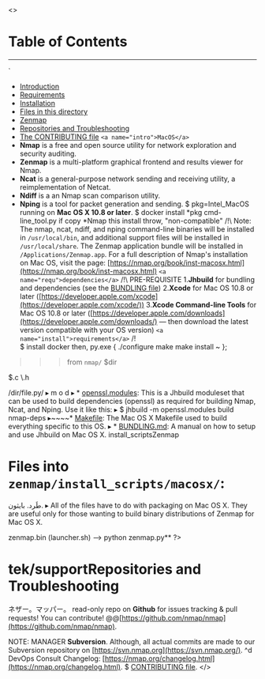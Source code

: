 <>
# Table of Contents
---
`   
 * [Introduction](#intro)
 * [Requirements](#requ)
 * [Installation](#install)
 * [Files in this directory](#files)
 * [Zenmap](#zenmap)
 * [Repositories and Troubleshooting](#repo)
 * [The CONTRIBUTING file](#contributing)
`
<a name="intro">MacOS</a>
`
 * **Nmap** is a free and open source utility for network exploration and security auditing. 
 * **Zenmap** is a multi-platform graphical frontend and results viewer for Nmap. 
 * **Ncat** is a general-purpose network sending and receiving utility, a reimplementation of Netcat. 
 * **Ndiff** is a an Nmap scan comparison utility. 
 * **Nping** is a tool for packet generation and sending.
$ pkg=Intel_MacOS running on **Mac OS X 10.8 or later**.
$ docker install *pkg cmd-line_tool.py if copy *Nmap this install throw, "non-compatible"
/!\  Note: The nmap, ncat, ndiff, and nping command-line binaries will be installed in `/usr/local/bin`, and additional support files will be installed in `/usr/local/share`. The Zenmap application bundle will be installed in `/Applications/Zenmap.app`. For a full description of Nmap's installation on Mac OS, visit the page:
[https://nmap.org/book/inst-macosx.html](https://nmap.org/book/inst-macosx.html) 
`
<a name="requ">dependencies</a>
`
/!\ PRE-REQUISITE
1.**Jhbuild** for bundling and dependencies (see the [BUNDLING file](../BUNDLING.md))
2.**Xcode** for Mac OS 10.8 or later ([https://developer.apple.com/xcode](https://developer.apple.com/xcode/))
3.**Xcode Command-line Tools** for Mac OS 10.8 or later ([https://developer.apple.com/downloads](https://developer.apple.com/downloads/) — then download the latest version compatible with your OS version)
`
<a name="install">requirements</a>
`
/!\
$ install docker then, py.exe {
	./configure
	make
	make install
~	};
>>> from `nmap/` $dir 
<?php
NOTE: For a more in-depth compilation, installation, deprecation & removal notes; Read,**Nmap Install Guide** at [https://nmap.org/book/install.html](https://nmap.org/book/install.html).
#~?>$.c \.h
<a name="files">/dir/file.py/</a>
▸ m  o  d
▸ * [openssl.modules](openssl.modules): This is a Jhbuild moduleset that can be used to build dependencies (openssl) as required for building Nmap, Ncat, and Nping. Use it like this:
▸	$ jhbuild -m openssl.modules build nmap-deps
▸~~~~* [Makefile](Makefile): The Mac OS X Makefile used to build everything specific to this OS.
▸ * [BUNDLING.md](BUNDLING.md): A manual on how to setup and use Jhbuild on Mac OS X.
<a name="zenmap">install_scripts</a>Zenmap
# Files into `zenmap/install_scripts/macosx/`:
طَرد. بايثون.
▸ All of the files have to do with packaging on Mac OS X. They are useful only for those wanting to build binary distributions of Zenmap for Mac OS X.
<?php
* [Info.plist](../zenmap/install_scripts/macosx/Info.plist): A properties list file template that is filled out by [make-bundle.sh](../zenmap/install_scripts/macosx/make-bundle.sh).
* [make-bundle.sh](../zenmap/install_scripts/macosx/make-bundle.sh): This script builds a .app bundle. It must be run from the root of the Zenmap source tree. The finished bundle is put in `dist/Zenmap.app`.
* [zenmap.icns](../zenmap/install_scripts/macosx/zenmap.icns): The icon file for the bundle. It was created using the Icon Composer utility (`$ open -a "Icon Composer"`).
* [zenmap_auth.c](../zenmap/install_scripts/macosx/zenmap_auth.c): This is a simple wrapper program that attempts to run [launcher.sh](../zenmap/install_scripts/macosx/launcher.sh) with privileges.
* [launcher.sh](../zenmap/install_scripts/macosx/launcher.sh): A launcher script that configures the environment for Zenmap, Python, and GTK before launching the main Zenmap script file.
* [zenmap.bundle](../zenmap/install_scripts/macosx/zenmap.bundle): An XML configuration file for gtk-mac-bundler which specifies files and metadata for the application bundle ([https://wiki.gnome.org/Projects/GTK%2B/OSX/Building](https://wiki.gnome.org/Projects/GTK%2B/OSX/Building)).
# Authorization Wrapper:
The **bundling** process is as follows: 
`
1.	First, the bundler ([make-bundle.sh](../zenmap/install_scripts/macosx/make-bundle.sh)) looks at the bundle XML (`zenmap.bundle`) & will copy everything over.
2. ランチャー。脚本！ ([launcher.sh](../zenmap/install_scripts/macosx/launcher.sh)) gets renamed into the app name (`Zenmap`).
3. ==$0auth -wrapper is compiled to `Zenmap` so that it is the entry point of the app.
4. Last Part: filling in the [Info.plist template file](../zenmap/install_scripts/macosx/Info.plist) Based on current info in `zenmap.ZenmapCore.Version`.
Afterwards, the bundling process is done and the app is installed, the **execution** path is as follows:
`
**Zenmap (zenmap_auth) —> zenmap.bin (launcher.sh) —> python zenmap.py**
?>
# <a name="repo">tek/support</a>Repositories and Troubleshooting
ネザー。マッパー。
read-only repo on **Github** 
for issues tracking & pull requests! You can contribute! 
@@[https://github.com/nmap/nmap](https://github.com/nmap/nmap).

NOTE: MANAGER **Subversion**. Although, all actual commits are made to our Subversion repository on [https://svn.nmap.org](https://svn.nmap.org/).
^d
DevOps
Consult Changelog: [https://nmap.org/changelog.html](https://nmap.org/changelog.html).
<a name="contributing">$</a>
[CONTRIBUTING file](../CONTRIBUTING.md). 
</>
